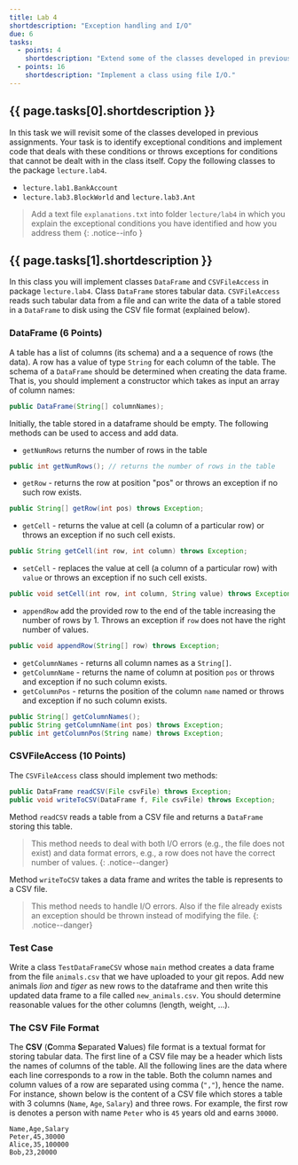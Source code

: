 ```yaml
---
title: Lab 4
shortdescription: "Exception handling and I/O"
due: 6
tasks:
  - points: 4
    shortdescription: "Extend some of the classes developed in previous assignments to handle exceptional conditions."
  - points: 16
    shortdescription: "Implement a class using file I/O."
---
```


## {{ page.tasks[0].shortdescription }}

In this task we will revisit some of the classes developed in previous assignments. Your task is to identify exceptional conditions and implement code that deals with these conditions or throws exceptions for conditions that cannot be dealt with in the class itself. Copy the following classes to the package `lecture.lab4`.

* `lecture.lab1.BankAccount`
* `lecture.lab3.BlockWorld` and `lecture.lab3.Ant`

> Add a text file `explanations.txt` into folder `lecture/lab4` in which you explain the exceptional conditions you have identified and how you address them
{: .notice--info }

## {{ page.tasks[1].shortdescription }}

In this class you will implement classes `DataFrame` and `CSVFileAccess` in package `lecture.lab4`.
Class `DataFrame` stores tabular data. `CSVFileAccess` reads such tabular data from a file and can write the data of a table stored in a `DataFrame` to disk using the CSV file format (explained below).


### DataFrame (6 Points)

A table has a list of columns (its schema) and a a sequence of rows (the data). A row has a value of type `String` for each column of the table. The schema of a `DataFrame` should be determined when creating the data frame. That is, you should implement a constructor which takes as input an array of column names:

~~~java
public DataFrame(String[] columnNames);
~~~

Initially, the table stored in a dataframe should be empty. The following methods can be used to access and add data.

* `getNumRows` returns the number of rows in the table

~~~java
public int getNumRows(); // returns the number of rows in the table
~~~

* `getRow` - returns the row at position "pos" or throws an exception if no such row exists.

~~~java
public String[] getRow(int pos) throws Exception;
~~~

* `getCell` - returns the value at cell (a column of a particular row) or throws an exception if no such cell exists.

~~~java
public String getCell(int row, int column) throws Exception;
~~~

* `setCell` - replaces the value at cell (a column of a particular row) with `value` or throws an exception if no such cell exists.

~~~java
public void setCell(int row, int column, String value) throws Exception;
~~~

* `appendRow` add the provided row to the end of the table increasing the number of rows by 1. Throws an exception if `row` does not have the right number of values.

~~~java
public void appendRow(String[] row) throws Exception;
~~~

* `getColumnNames` - returns all column names as a `String[]`.
* `getColumnName` - returns the name of column at position `pos` or throws and exception if no such column exists.
* `getColumnPos` - returns the position of the column `name` named or throws and exception if no such column exists.

~~~java
public String[] getColumnNames();
public String getColumnName(int pos) throws Exception;
public int getColumnPos(String name) throws Exception;
~~~

### CSVFileAccess (10 Points)

The `CSVFileAccess` class should implement two methods:

~~~java
public DataFrame readCSV(File csvFile) throws Exception;
public void writeToCSV(DataFrame f, File csvFile) throws Exception;
~~~

Method `readCSV` reads a table from a CSV file and returns a `DataFrame` storing this table.

> This method needs to deal with both I/O errors (e.g., the file does not exist) and data format errors, e.g., a row does not have the correct number of values.
{: .notice--danger}


Method `writeToCSV` takes a data frame and writes the table is represents to a CSV file.

> This method needs to handle I/O errors. Also if the file already exists an exception should be thrown instead of modifying the file.
{: .notice--danger}

### Test Case

Write a class `TestDataFrameCSV` whose `main` method creates a data frame from the file `animals.csv` that we have uploaded to your git repos. Add new animals *lion* and *tiger* as new rows to the dataframe and then write this updated data frame to a file called `new_animals.csv`. You should determine reasonable values for the other columns (length, weight, ...).

### The CSV File Format

The **CSV** (**C**omma **S**eparated **V**alues) file format is a textual format for storing tabular data. The first line of a CSV file may be a header which lists the names of columns of the table. All the following lines are the data where each line corresponds to a row in the table. Both the column names and column values of a row are separated using comma (`","`), hence the name. For instance, shown below is the content of a CSV file which stores a table with 3 columns (`Name`, `Age`, `Salary`) and three rows. For example, the first row is denotes a person with name `Peter` who is `45` years old and earns `30000`.

~~~shell
Name,Age,Salary
Peter,45,30000
Alice,35,100000
Bob,23,20000
~~~
